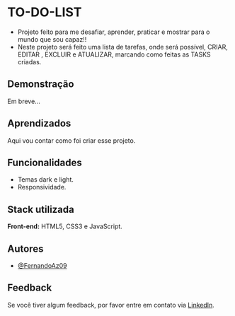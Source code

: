 
# TO-DO-LIST

- Projeto feito para me desafiar, aprender, praticar e mostrar para o mundo que sou capaz!!
- Neste projeto será feito uma lista de tarefas, onde será possível, CRIAR, EDITAR , EXCLUIR e ATUALIZAR, marcando como feitas as TASKS criadas.




## Demonstração

Em breve...


## Aprendizados

Aqui vou contar como foi criar esse projeto.


## Funcionalidades

- Temas dark e light.
- Responsividade.


## Stack utilizada

**Front-end:** HTML5, CSS3 e JavaScript.

## Autores

- [@FernandoAz09](https://www.github.com/FernandoAz09)


## Feedback

Se você tiver algum feedback, por favor entre em contato via [LinkedIn](https://www.linkedin.com/in/azevedo-fernando/).

